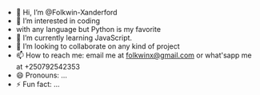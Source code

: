 - 👋 Hi, I’m @Folkwin-Xanderford
- 👀 I’m interested in coding
- with any language but Python is my favorite 
- 🌱 I’m currently learning JavaScript.
- 💞️ I’m looking to collaborate on any kind of project 
- 📫 How to reach me: email me at
folkwinx@gmail.com or what'sapp me at +250792542353
- 😄 Pronouns: ...
- ⚡ Fun fact: ...

<!---
Folkwin-Xanderford/Folkwin-Xanderford is a ✨ special ✨ repository because its `README.md` (this file) appears on your GitHub profile.
You can click the Preview link to take a look at your changes.
--->
